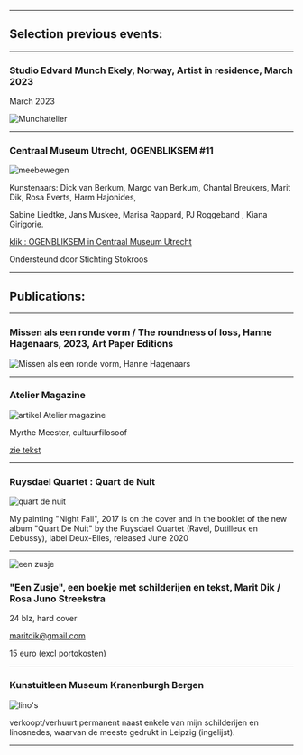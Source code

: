 

________________________________________________________________________________________________________________________


## Selection previous events:

________________________________________________________________________________________________________________________


### Studio Edvard Munch Ekely, Norway, Artist in residence, March 2023

March 2023

![Munchatelier](https://live.staticflickr.com/65535/52808360292_5434f19bd4_z.jpg) 



________________________________________________________________________________________________________________________

### Centraal Museum Utrecht, OGENBLIKSEM #11

![meebewegen](https://live.staticflickr.com/65535/52501849102_8f9c1c164b_z.jpg)


Kunstenaars: Dick van Berkum, Margo van Berkum, Chantal Breukers, Marit Dik, Rosa Everts, Harm Hajonides, 

Sabine Liedtke, Jans Muskee, Marisa Rappard, PJ Roggeband , Kiana Girigorie. 

[klik : OGENBLIKSEM in Centraal Museum Utrecht](https://www.centraalmuseum.nl/nl/tentoonstellingen/ogenbliksem)


Ondersteund door Stichting Stokroos

________________________________________________________________________________________________________________________

## Publications:

________________________________________________________________________________________________________________________


### Missen als een ronde vorm / The roundness of loss, Hanne Hagenaars, 2023, Art Paper Editions

![Missen als een ronde vorm, Hanne Hagenaars](https://live.staticflickr.com/65535/53272136450_8e3a1fb2f5.jpg)


________________________________________________________________________________________________________________________


### Atelier Magazine


![artikel Atelier magazine](https://live.staticflickr.com/65535/50765678493_901364c7bb_w.jpg)

Myrthe Meester, cultuurfilosoof

[zie tekst](https://www.maritdik.nl/text)




_________________________________________________________________________________________________________________________

### Ruysdael Quartet : Quart de Nuit 


![quart de nuit](https://live.staticflickr.com/65535/50183441288_167a032ebc_n.jpg)


My painting "Night Fall", 2017 is on the cover and in the booklet of the new album "Quart De Nuit" by the Ruysdael Quartet (Ravel, Dutilleux en Debussy), label Deux-Elles, released June 2020

_________________________________________________________________________________________________________________________


![een zusje](https://live.staticflickr.com/65535/49929955596_af0650d641_w.jpg)



### "Een Zusje", een boekje met schilderijen en tekst, Marit Dik / Rosa Juno Streekstra

24 blz, hard cover

[maritdik@gmail.com](mailto:maritdik@gmail.com) 

15 euro (excl portokosten)



______________________________________________________________________________________________________________________________


### Kunstuitleen Museum Kranenburgh Bergen 

![lino's](https://live.staticflickr.com/7916/46235075725_d7669a29a4_w.jpg)

verkoopt/verhuurt permanent naast enkele van mijn schilderijen en linosnedes, waarvan de meeste gedrukt in Leipzig (ingelijst).


______________________________________________________________________________________________________________________________
